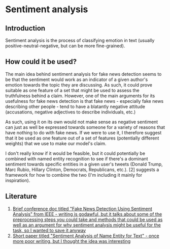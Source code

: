 # Sentiment analysis
## Introduction
Sentiment analysis is the process of classifying emotion in text (usually positive-neutral-negative, but can be more fine-grained). 

## How could it be used?
The main idea behind sentiment analysis for fake news detection seems to be that the sentiment would work as an indicator of a given author's emotion towards the topic they are discussing. As such, it could prove suitable as one feature of a set that might be used to assess the truthfulness behind a claim. However, one of the main arguments for its usefulness for fake news detection is that fake news - especially fake news describing other people - tend to have a blatantly negative attitude (accusations, negative adjectives to describe individuals, etc.)

As such, using it on its own would not make sense as negative sentiment can just as well be expressed towards someone for a variety of reasons that have nothing to do with fake news. If we were to use it, I therefore suggest that it be used as one feature out of a set of features (potentially different weights) that we use to make our model's claim.

I don't really know if it would be feasible, but it could potentially be combined with named entity recognition to see if there's a dominant sentiment towards specific entities in a given user's tweets (Donald Trump, Marc Rubio, Hillary Clinton, Democrats, Republicans, etc.). [2] suggests a framework for how to combine the two (I'm including it mainly for inspiration).

## Literature
1. [Brief conference doc titled "Fake News Detection Using Sentiment Analysis" from IEEE - writing is godawful, but it talks about some of the preprocessing steps you could take and methods that could be used as well as an argument for why sentiment analysis might be useful for the task, so I wanted to save it anyway](https://ieeexplore-ieee-org.ep.fjernadgang.kb.dk/document/8844880)
2. [Short paper titled "Sentiment Analysis of Name Entity for Text" - once more poor writing, but I thought the idea was interesting](http://www.ksiresearch.org/seke/seke16paper/seke16paper_2.pdf)


